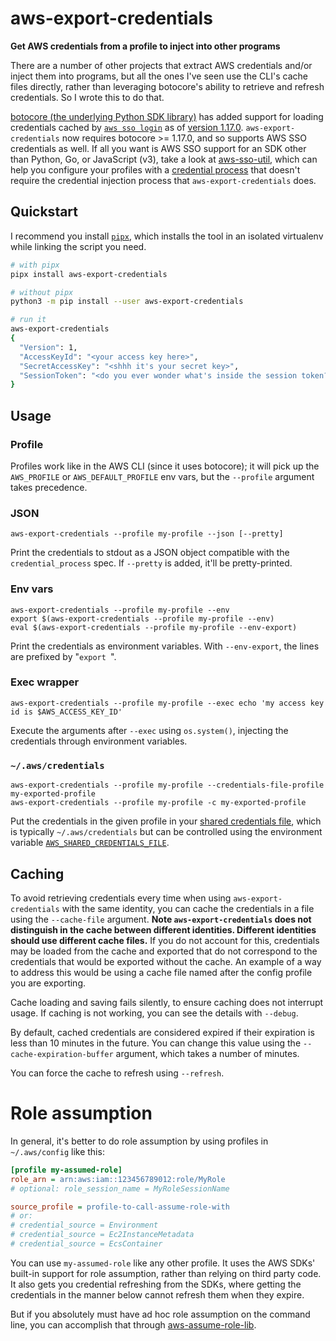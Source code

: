 # aws-export-credentials
**Get AWS credentials from a profile to inject into other programs**

There are a number of other projects that extract AWS credentials and/or
inject them into programs, but all the ones I've seen use the CLI's cache
files directly, rather than leveraging botocore's ability to retrieve and
refresh credentials. So I wrote this to do that.

[botocore (the underlying Python SDK library)](https://botocore.amazonaws.com/v1/documentation/api/latest/index.html) has added support for loading credentials cached by [`aws sso login`](https://awscli.amazonaws.com/v2/documentation/api/latest/reference/sso/login.html) as of [version 1.17.0](https://github.com/boto/botocore/blob/develop/CHANGELOG.rst#1170).
`aws-export-credentials` now requires botocore >= 1.17.0, and so supports AWS SSO credentials as well.
If all you want is AWS SSO support for an SDK other than Python, Go, or JavaScript (v3), take a look at [aws-sso-util](https://github.com/benkehoe/aws-sso-util#adding-aws-sso-support-to-aws-sdks), which can help you configure your profiles with a [credential process](https://docs.aws.amazon.com/cli/latest/userguide/cli-configure-sourcing-external.html) that doesn't require the credential injection process that `aws-export-credentials` does.

## Quickstart

I recommend you install [`pipx`](https://pipxproject.github.io/pipx/), which installs the tool in an isolated virtualenv while linking the script you need.

```bash
# with pipx
pipx install aws-export-credentials

# without pipx
python3 -m pip install --user aws-export-credentials

# run it
aws-export-credentials
{
  "Version": 1,
  "AccessKeyId": "<your access key here>",
  "SecretAccessKey": "<shhh it's your secret key>",
  "SessionToken": "<do you ever wonder what's inside the session token?>"
}
```

## Usage
### Profile
Profiles work like in the AWS CLI (since it uses botocore); it will pick up the `AWS_PROFILE`
or `AWS_DEFAULT_PROFILE` env vars, but the `--profile` argument takes precedence.

### JSON
```
aws-export-credentials --profile my-profile --json [--pretty]
```
Print the credentials to stdout as a JSON object compatible with the `credential_process`
spec. If `--pretty` is added, it'll be pretty-printed.

### Env vars
```
aws-export-credentials --profile my-profile --env
export $(aws-export-credentials --profile my-profile --env)
eval $(aws-export-credentials --profile my-profile --env-export)
```
Print the credentials as environment variables. With `--env-export`, the lines are prefixed
by "`export `".

### Exec wrapper
```
aws-export-credentials --profile my-profile --exec echo 'my access key id is $AWS_ACCESS_KEY_ID'
```
Execute the arguments after `--exec` using `os.system()`, injecting the credentials through
environment variables.

### `~/.aws/credentials`
```
aws-export-credentials --profile my-profile --credentials-file-profile my-exported-profile
aws-export-credentials --profile my-profile -c my-exported-profile
```
Put the credentials in the given profile in your [shared credentials file](https://ben11kehoe.medium.com/aws-configuration-files-explained-9a7ea7a5b42e), which is typically `~/.aws/credentials` but can be controlled using the environment variable [`AWS_SHARED_CREDENTIALS_FILE`](https://docs.aws.amazon.com/cli/latest/userguide/cli-configure-envvars.html).

## Caching
To avoid retrieving credentials every time when using `aws-export-credentials` with the same identity, you can cache the credentials in a file using the `--cache-file` argument.
**Note `aws-export-credentials` does not distinguish in the cache between different identities. Different identities should use different cache files.**
If you do not account for this, credentials may be loaded from the cache and exported that do not correspond to the credentials that would be exported without the cache.
An example of a way to address this would be using a cache file named after the config profile you are exporting.

Cache loading and saving fails silently, to ensure caching does not interrupt usage.
If caching is not working, you can see the details with `--debug`.

By default, cached credentials are considered expired if their expiration is less than 10 minutes in the future.
You can change this value using the `--cache-expiration-buffer` argument, which takes a number of minutes.

You can force the cache to refresh using `--refresh`.

# Role assumption
In general, it's better to do role assumption by using profiles in `~/.aws/config` like this:

```ini
[profile my-assumed-role]
role_arn = arn:aws:iam::123456789012:role/MyRole
# optional: role_session_name = MyRoleSessionName

source_profile = profile-to-call-assume-role-with
# or:
# credential_source = Environment
# credential_source = Ec2InstanceMetadata
# credential_source = EcsContainer
```

You can use `my-assumed-role` like any other profile.
It uses the AWS SDKs' built-in support for role assumption, rather than relying on third party code.
It also gets you credential refreshing from the SDKs, where getting the credentials in the manner below cannot refresh them when they expire.

But if you absolutely must have ad hoc role assumption on the command line, you can accomplish that through [aws-assume-role-lib](https://github.com/benkehoe/aws-assume-role-lib#command-line-use).
